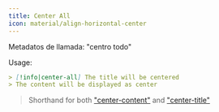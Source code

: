 ```yaml
---
title: Center All
icon: material/align-horizontal-center
---
```


Metadatos de llamada: "centro todo"

Usage:
```md
> [!info|center-all] The title will be centered
> The content will be displayed as center
```
> Shorthand for both ["center-content"](。/content-styling/page-3.md) and ["center-title"](。/title-styling/page-13.md)